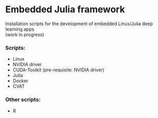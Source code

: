 # Embedded Julia framework
Installation scripts for the development of embedded Linux/Julia deep learning apps\
(work in progress)

### Scripts:
* Linux
* NVIDIA driver
* CUDA-Toolkit (pre-requisite: NVIDIA driver)
* Julia
* Docker
* CVAT

### Other scripts:
* R
